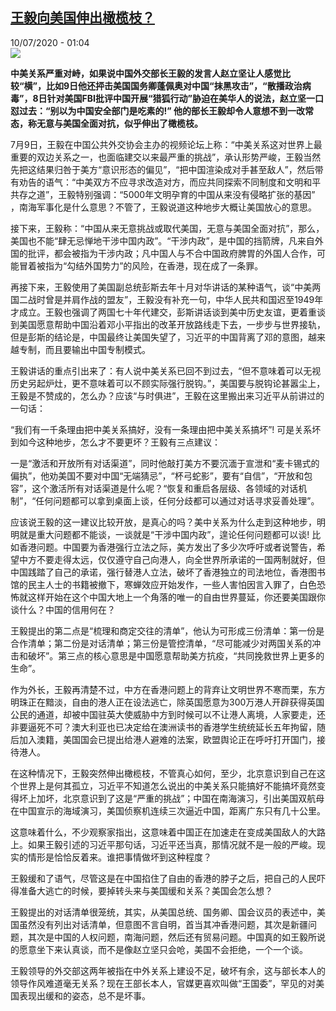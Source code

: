 <!--1594346115000-->
[王毅向美国伸出橄榄枝？](http://www.rfi.fr//cn/%E4%B8%AD%E5%9B%BD/20200709-%E7%8E%8B%E6%AF%85%E5%90%91%E7%BE%8E%E5%9B%BD%E4%BC%B8%E5%87%BA%E6%A9%84%E6%A6%84%E6%9E%9D)
------

<div>10/07/2020 - 01:04</div><img src="https://s.rfi.fr/media/display/7c122912-16a7-11ea-843f-005056a99247/w:310/p:16x9/1ee972810431c9357b182980a86d3a6e056fde06.jpg"><p><strong>中美关系严重对峙，如果说中国外交部长王毅的发言人赵立坚让人感觉比较“横”，比如9日他还抨击美国国务卿蓬佩奥对中国“抹黑攻击”，“散播政治病毒”，8日针对美国FBI批评中国开展“猎狐行动”胁迫在美华人的说法，赵立坚一口怼过去：“别以为中国安全部门是吃素的!” 他的部长王毅却令人意想不到一改常态，称无意与美国全面对抗，似乎伸出了橄榄枝。</strong></p><div class="t-content__body u-clearfix"><div class="m-interstitial"></div><p>7月9日，王毅在中国公共外交协会主办的视频论坛上称：“中美关系这对世界上最重要的双边关系之一，也面临建交以来最严重的挑战”，承认形势严峻，王毅当然先把这结果归咎于美方“意识形态的偏见”，“把中国渲染成对手甚至敌人”，然后带有劝告的语气：“中美双方不应寻求改造对方，而应共同探索不同制度和文明和平共存之道”，王毅特别强调：“5000年文明孕育的中国从来没有侵略扩张的基因” ，南海军事化是什么意思？不管了，王毅说道这种地步大概让美国放心的意思。</p><p>接下来，王毅称：“中国从来无意挑战或取代美国，无意与美国全面对抗”，那么，美国也不能“肆无忌惮地干涉中国内政”。“干涉内政”，是中国的挡箭牌，凡来自外国的批评，都会被指为干涉内政；凡中国人与不合中国政府脾胃的外国人合作，可能冒着被指为“勾结外国势力”的风险，在香港，现在成了一条罪。</p><p>再接下来，王毅使用了美国副总统彭斯去年十月对华讲话的某种语气，谈“中美两国二战时曾是并肩作战的盟友”，王毅没有补充一句，中华人民共和国迟至1949年才成立。王毅也强调了两国七十年代建交，彭斯讲话谈到美中历史友谊，更着重谈到美国愿意帮助中国沿着邓小平指出的改革开放路线走下去，一步步与世界接轨，但是彭斯的结论是，中国最终让美国失望了，习近平的中国背离了邓的意图，越来越专制，而且要输出中国专制模式。</p><p>王毅讲话的重点引出来了：有人说中美关系已回不到过去，“但不意味着可以无视历史另起炉灶，更不意味着可以不顾实际强行脱钩。”，美国要与脱钩论甚嚣尘上，王毅是不赞成的，怎么办？应该“与时俱进”，王毅在这里搬出来习近平从前讲过的一句话：</p><p>“我们有一千条理由把中美关系搞好，没有一条理由把中美关系搞坏”! 可是关系坏到如今这种地步，怎么才不要更坏？王毅有三点建议：</p><p>一是“激活和开放所有对话渠道”，同时他敲打美方不要沉湎于宣泄和“麦卡锡式的偏执”，他劝美国不要对中国“无端猜忌”，“杯弓蛇影”，要有“自信”，“开放和包容”，这个激活所有对话渠道是什么呢？“恢复和重启各层级、各领域的对话机制”，“任何问题都可以拿到桌面上谈，任何分歧都可以通过对话寻求妥善处理”。</p><p>应该说王毅的这一建议比较开放，是真心的吗？美中关系为什么走到这种地步，明明就是重大问题都不能谈，一谈就是“干涉中国内政”，遑论任何问题都可以谈! 比如香港问题。中国要为香港强行立法之际，美方发出了多少次呼吁或者说警告，希望中方不要走得太远，仅仅遵守自己向港人，向全世界所承诺的一国两制就好，但中国践踏了自己的承诺，强行替港人立法，破坏了香港独立的司法地位，香港图书馆的民主人士的书籍被撤下，寒蝉效应开始发作，一些人害怕因言入罪了，白色恐怖就这样开始在这个中国大地上一个角落的唯一的自由世界蔓延，你还要美国跟你谈什么？中国的信用何在？</p><p>王毅提出的第二点是“梳理和商定交往的清单”，他认为可形成三份清单：第一份是合作清单；第二份是对话清单；第三份是管控清单，“尽可能减少对两国关系的冲击和破坏”。第三点的核心意思是中国愿意帮助美方抗疫，“共同挽救世界上更多的生命”。</p><p>作为外长，王毅再清楚不过，中方在香港问题上的背弃让文明世界不寒而栗，东方明珠正在黯淡，自由的港人正在设法逃亡，除英国愿意为300万港人开辟获得英国公民的通道，却被中国驻英大使威胁中方到时候可以不让港人离境，人家要走，还非要逼死不可？澳大利亚也已决定给在澳洲读书的香港学生统统延长五年拘留，随后加入澳籍，美国国会已提出给港人避难的法案，欧盟舆论正在呼吁打开国门，接待港人。</p><p>在这种情况下，王毅突然伸出橄榄枝，不管真心如何，至少，北京意识到自己在这个世界上是何其孤立，习近平不知道怎么说出的中美关系只能搞好不能搞坏竟然变得坏上加坏，北京意识到了这是“严重的挑战”；中国在南海演习，引出美国双航母在中国宣示的海域演习，美国侦察机连续三次逼近中国，距离广东只有几十公里。</p><p>这意味着什么，不少观察家指出，这意味着中国正在加速走在变成美国敌人的大路上。如果王毅引述的习近平那句话，习近平还当真，那情况就不是一般的严峻。现实的情形是恰恰反着来。谁把事情做坏到这种程度？</p><p>王毅缓和了语气，尽管这是在中国掐住了自由的香港的脖子之后，把自己的人民吓得准备大逃亡的时候，要掉转头来与美国缓和关系？美国会怎么想？</p><p>王毅提出的对话清单很笼统，其实，从美国总统、国务卿、国会议员的表述中，美国虽然没有列出对话清单，但意图不言自明，首当其冲香港问题，其次是新疆问题，其次是中国的人权问题，南海问题，然后还有贸易问题。中国真的如王毅所说的愿意坐下来认真谈，而不是像赵立坚只会呛，美国不会拒绝，一个一个谈。</p><p>王毅领导的外交部这两年被指在中外关系上建设不足，破坏有余，这与部长本人的领导作风难道毫无关系？现在王部长本人，官媒更喜欢叫做“王国委”，罕见的对美国表现出缓和的姿态，总不是坏事。</p><p> </p><div class="o-self-promo o-self-promo--nl o-self-promo--hidden" data-selfpromo-newsletter></div><div class="o-self-promo o-self-promo--app o-self-promo--hidden" data-selfpromo-app></div></div>
